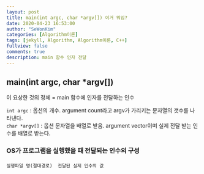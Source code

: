 ```yaml
---
layout: post
title: main(int argc, char *argv[]) 이거 뭐임?
date: 2020-04-23 16:53:00 
author: "SeWonKim"
categories: [Algorithm이론]
tags: [jekyll, Algorithm, Algorithm이론, C++]
fullview: false
comments: true
description: main 함수 인자 전달
---
```


## main(int argc, char *argv[])

이 요상한 것의 정체 = main 함수에 인자를 전달하는 인수

`int argc` : 옵션의 개수. argument count라고 argv가 가리키는 문자열의 갯수를 나타낸다.        
`char *argv[]` : 옵션 문자열을 배열로 받음. argument vector이며 실제 전달 받는 인수를 배열로 받는다.


### OS가 프로그램을 실행했을 때 전달되는 인수의 구성
`실행파일 명(절대경로)`　`전달된 실제 인수의 값`


